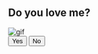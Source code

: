 <!DOCTYPE html>
<html lang="en">
<head>
    <meta charset="UTF-8">
    <meta name="viewport" content="width=device-width, initial-scale=1.0">
    <title>Gift ADAM</title>
    <link rel="stylesheet" href="style.css"/>
</head>
<body>
    <div class="wrapper">
        <h2 class="question">Do you love me?</h2>
        <img class="gif" alt="gif" src="https://media2.giphy.com/media/v1.Y2lkPTc5MGI3NjExb2Z0NmFydTJqcHZ4djZlNmR5NWpjc21nNW90eHA0Mjhhb25qNDN3byZlcD12MV9pbnRlcm5hbF9naWZfYnlfaWQmY3Q9Zw/hp3zHNZfQliE6ILyOy/giphy.webp" />
        <div class="btn-group">
            <button class="yes-btn">Yes</button>
            <button class="no-btn">No</button>
        </div>
    </div>
    <script src="script.js"></script>
</body>
</html>
